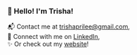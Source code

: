 ### 👋 Hello! I'm Trisha!

📬 Contact me at trishaprilee@gmail.com,\
🔗 Connect with me on [LinkedIn](https://www.linkedin.com/in/trishaprile/),\
✨ Or check out my [website](https://trishaprile.com/)!
